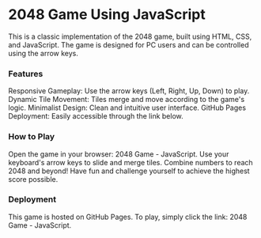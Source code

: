 <h1>2048 Game Using JavaScript</h1>
<p>This is a classic implementation of the 2048 game, built using HTML, CSS, and JavaScript. The game is designed for PC users and can be controlled using the arrow keys.
</p>
<h3>Features</h3>
Responsive Gameplay: Use the arrow keys (Left, Right, Up, Down) to play.
Dynamic Tile Movement: Tiles merge and move according to the game's logic.
Minimalist Design: Clean and intuitive user interface.
GitHub Pages Deployment: Easily accessible through the link below.
<h3>How to Play</h3>
Open the game in your browser: 2048 Game - JavaScript.
Use your keyboard's arrow keys to slide and merge tiles.
Combine numbers to reach 2048 and beyond!
Have fun and challenge yourself to achieve the highest score possible.
<h3>Deployment</h3>
This game is hosted on GitHub Pages. To play, simply click the link:
2048 Game - JavaScript.
